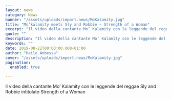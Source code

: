 ```yaml
---
layout: news
category: News
banner: "/assets/uploads/import.news/MoKalamity.jpg"
title: "Mo’kalamity meets Sly and Robbie – Strength of a Woman"
excerpt: "Il video della cantante Mo’ Kalamity con le leggende del reggae Sly and Robbie intitolato Strength of a Woman"
quote: ""
description: "Il video della cantante Mo’ Kalamity con le leggende del reggae Sly and Robbie intitolato Strength of a Woman"
keywords: ""
date: 2019-08-22T00:00:00.000+01:00
author: "Haile Anbessa"
cover: "/assets/uploads/import.news/MoKalamity.jpg"
pagination:
  enabled: true

---
```


Il video della cantante Mo’ Kalamity con le leggende del reggae Sly and Robbie intitolato Strength of a Woman
